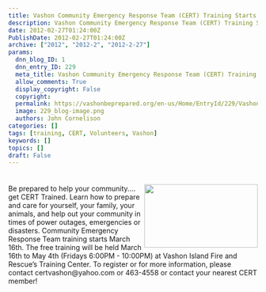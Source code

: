 ```yaml
---
title: Vashon Community Emergency Response Team (CERT) Training Starts March 16th
description: Vashon Community Emergency Response Team (CERT) Training Starts March 16th
date: 2012-02-27T01:24:00Z
PublishDate: 2012-02-27T01:24:00Z
archive: ["2012", "2012-2", "2012-2-27"]
params:
  dnn_blog_ID: 1
  dnn_entry_ID: 229
  meta_title: Vashon Community Emergency Response Team (CERT) Training Starts March 16th
  allow_comments: True
  display_copyright: False
  copyright:
  permalink: https://vashonbeprepared.org/en-us/Home/EntryId/229/Vashon-Community-Emergency-Response-Team-CERT-Training-Starts-March-16th
  image: 229_blog-image.png
  authors: John Cornelison
categories: []
tags: [training, CERT, Volunteers, Vashon]
keywords: []
topics: []
draft: False
---
```


<div class="wlWriterHeaderFooter" style="padding-bottom: 4px; margin: 0px; padding-left: 0px; padding-right: 0px; float: none; padding-top: 4px;"></div>
<p style="text-align: right;"><a href="./images/229/Windows-Live-Writer-Vashon-Community-Emergency-Response-Team_F45C-CERT%2c512x324_2.gif"><img alt="" style="width: 229px; float: right; height: 128px;" src="/Portals/1/Graphics/Logos/CERT.512x324.gif" /></a></p>
<p>Be prepared to help your community.... get CERT Trained. Learn how to prepare and care for yourself, your family, your animals, and help out your community in times of power outages, emergencies or disasters. Community Emergency Response Team training starts March 16th. The free training will be held March 16th to May 4th (Fridays 6:00PM - 10:00PM) at Vashon Island Fire and Rescue&rsquo;s Training Center. To register or for more information, please contact certvashon@yahoo.com or 463-4558 or contact your nearest CERT member!</p>
